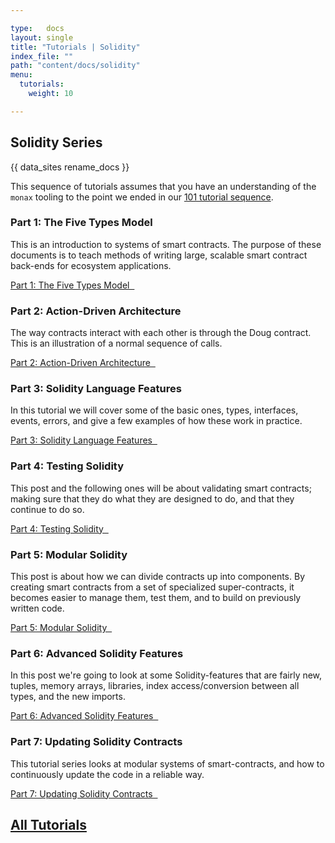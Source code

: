 ```yaml
---

type:   docs
layout: single
title: "Tutorials | Solidity"
index_file: ""
path: "content/docs/solidity"
menu:
  tutorials:
    weight: 10

---
```


## Solidity Series

<div class="note">
{{ data_sites rename_docs }}
</div>

This sequence of tutorials assumes that you have an understanding of the `monax` tooling to the point we ended in our [101 tutorial sequence](/docs/getting-started/).


### Part 1: The Five Types Model

This is an introduction to systems of smart contracts. The purpose of these documents is to teach methods of writing large, scalable smart contract back-ends for ecosystem applications.

[Part 1: The Five Types Model &nbsp;<i class="fa fa-chevron-circle-right" aria-hidden="true"></i>](/docs/solidity/solidity_1_the_five_types_model)


### Part 2: Action-Driven Architecture

The way contracts interact with each other is through the Doug contract. This is an illustration of a normal sequence of calls.

[Part 2: Action-Driven Architecture &nbsp;<i class="fa fa-chevron-circle-right" aria-hidden="true"></i>](/docs/solidity/solidity_2_action_driven_architecture)


### Part 3: Solidity Language Features

In this tutorial we will cover some of the basic ones, types, interfaces, events, errors, and give a few examples of how these work in practice.

[Part 3: Solidity Language Features &nbsp;<i class="fa fa-chevron-circle-right" aria-hidden="true"></i>](/docs/solidity/solidity_3_solidity_language_features)


### Part 4: Testing Solidity

This post and the following ones will be about validating smart contracts; making sure that they do what they are designed to do, and that they continue to do so.

[Part 4: Testing Solidity &nbsp;<i class="fa fa-chevron-circle-right" aria-hidden="true"></i>](/docs/solidity/solidity_4_testing_solidity)


### Part 5: Modular Solidity

This post is about how we can divide contracts up into components. By creating smart contracts from a set of specialized super-contracts, it becomes easier to manage them, test them, and to build on previously written code.

[Part 5: Modular Solidity &nbsp;<i class="fa fa-chevron-circle-right" aria-hidden="true"></i>](/docs/solidity/solidity_5_modular_solidity)


### Part 6: Advanced Solidity Features

In this post we're going to look at some Solidity-features that are fairly new, tuples, memory arrays, libraries, index access/conversion between all types, and the new imports.

[Part 6: Advanced Solidity Features &nbsp;<i class="fa fa-chevron-circle-right" aria-hidden="true"></i>](/docs/solidity/solidity_6_advanced_solidity_features)


### Part 7: Updating Solidity Contracts

This tutorial series looks at modular systems of smart-contracts, and how to continuously update the code in a reliable way.

[Part 7: Updating Solidity Contracts &nbsp;<i class="fa fa-chevron-circle-right" aria-hidden="true"></i>](/docs/solidity/solidity_7_updating_solidity_contracts)



## [<i class="fa fa-chevron-circle-left" aria-hidden="true"></i> All Tutorials](/docs/)


